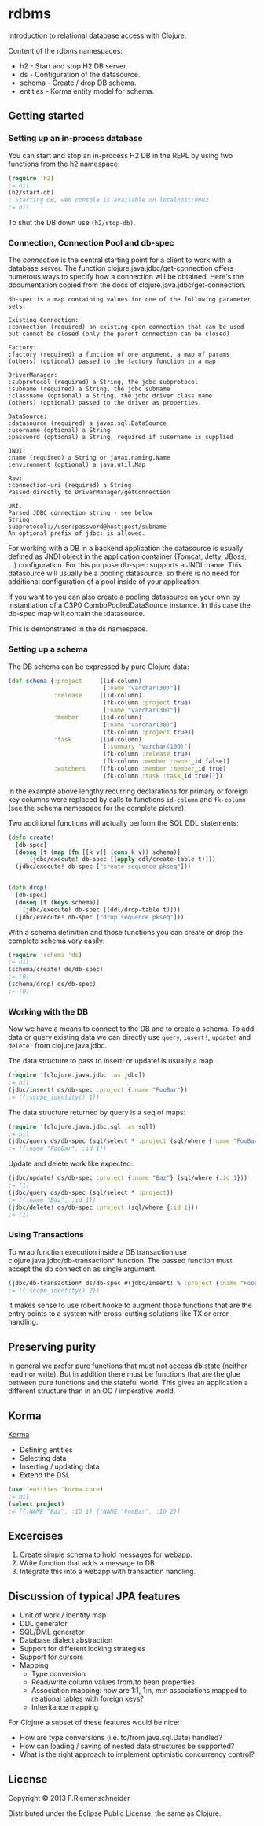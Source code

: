 # rdbms

Introduction to relational database access with Clojure.

Content of the rdbms namespaces:
* h2 - Start and stop H2 DB server.
* ds - Configuration of the datasource.
* schema - Create / drop DB schema.
* entities - Korma entity model for schema.


## Getting started 

### Setting up an in-process database

You can start and stop an in-process H2 DB in the REPL by using two functions
from the h2 namespace:
```clojure
(require 'h2)
;= nil
(h2/start-db)
; Starting DB, web console is available on localhost:8082
;= nil
```

To shut the DB down use `(h2/stop-db)`.

### Connection, Connection Pool and db-spec

The *connection* is the central starting point for 
a client to work with a database server.
The function clojure.java.jdbc/get-connection offers 
numerous ways to specify how a connection will be obtained.
Here's the documentation copied from the docs of 
clojure.java.jdbc/get-connection.

```
db-spec is a map containing values for one of the following parameter sets:

Existing Connection:
:connection (required) an existing open connection that can be used
but cannot be closed (only the parent connection can be closed)

Factory:
:factory (required) a function of one argument, a map of params
(others) (optional) passed to the factory function in a map

DriverManager:
:subprotocol (required) a String, the jdbc subprotocol
:subname (required) a String, the jdbc subname
:classname (optional) a String, the jdbc driver class name
(others) (optional) passed to the driver as properties.

DataSource:
:datasource (required) a javax.sql.DataSource
:username (optional) a String
:password (optional) a String, required if :username is supplied

JNDI:
:name (required) a String or javax.naming.Name
:environment (optional) a java.util.Map

Raw:
:connection-uri (required) a String
Passed directly to DriverManager/getConnection

URI:
Parsed JDBC connection string - see below
String:
subprotocol://user:password@host:post/subname
An optional prefix of jdbc: is allowed.
```

For working with a DB in a backend application the datasource is
usually defined as JNDI object in the application container
(Tomcat, Jetty, JBoss, ...) configuration.
For this purpose db-spec supports a JNDI :name.
This datasource will usually be a pooling datasource, so there
is no need for additional configuration of a pool inside of
your application.


If you want to you can also create a pooling datasource on your own
by instantiation of a C3P0 ComboPooledDataSource instance.
In this case the db-spec map will contain the :datasource.

This is demonstrated in the ds namespace.


### Setting up a schema

The DB schema can be expressed by pure Clojure data:

```clojure
(def schema {:project     [(id-column)
                           [:name "varchar(30)"]]
             :release     [(id-column)
                           (fk-column :project true)
                           [:name "varchar(30)"]]
             :member      [(id-column)
                           [:name "varchar(30)"]
                           (fk-column :project true)]
             :task        [(id-column)
                           [:summary "varchar(100)"]
                           (fk-column :release true)
                           (fk-column :member :owner_id false)]
             :watchers    [(fk-column :member :member_id true)
                           (fk-column :task :task_id true)]})
```						   

In the example above lengthy recurring declarations for
primary or foreign key columns were replaced by calls to functions
`id-column` and `fk-column`
(see the schema namespace for the complete picture).

Two additional functions will actually perform the SQL DDL statements:

```clojure
(defn create!
  [db-spec]
  (doseq [t (map (fn [[k v]] (cons k v)) schema)]
      (jdbc/execute! db-spec [(apply ddl/create-table t)]))
  (jdbc/execute! db-spec ["create sequence pkseq"]))


(defn drop!
  [db-spec]
  (doseq [t (keys schema)]
    (jdbc/execute! db-spec [(ddl/drop-table t)]))
  (jdbc/execute! db-spec ["drop sequence pkseq"]))
```

With a schema definition and those functions you can create or drop 
the complete schema very easily:

```clojure
(require 'schema 'ds)
;= nil
(schema/create! ds/db-spec)
;= (0)
(schema/drop! ds/db-spec)
;= (0)
```


### Working with the DB

Now we have a means to connect to the DB and to create a schema.
To add data or query existing data we can directly use `query`, 
`insert!`, `update!` and `delete!` from clojure.java.jdbc.


The data structure to pass to insert! or update! is usually a map.

```clojure
(require '[clojure.java.jdbc :as jdbc])
;= nil
(jdbc/insert! ds/db-spec :project {:name "FooBar"})
;= ({:scope_identity() 1})
```

The data structure returned by query is a seq of maps:

```clojure
(require '[clojure.java.jdbc.sql :as sql])
;= nil
(jdbc/query ds/db-spec (sql/select * :project (sql/where {:name "FooBar"})))
;= ({:name "FooBar", :id 1})
```

Update and delete work like expected:

```clojure
(jdbc/update! ds/db-spec :project {:name "Baz"} (sql/where {:id 1}))
;= (1)
(jdbc/query ds/db-spec (sql/select * :project))
;= ({:name "Baz", :id 1})
(jdbc/delete! ds/db-spec :project (sql/where {:id 1}))
;= (1)
```


### Using Transactions

To wrap function execution inside a DB transaction use 
clojure.java.jdbc/db-transaction* function. The passed function must
accept the db connection as single argument.

```clojure
(jdbc/db-transaction* ds/db-spec #(jdbc/insert! % :project {:name "FooBar"}))
;= ({:scope_identity() 2})
```

It makes sense to use robert.hooke to augment those functions 
that are the entry points to a system with cross-cutting solutions 
like TX or error handling.


## Preserving purity

In general we prefer pure functions that must not access db state (neither read nor write).
But in addition there must be functions that are the glue between pure functions and the stateful world.
This gives an application a different structure than in an OO / imperative world.


## Korma

[Korma](http://sqlkorma.com/)
 * Defining entities
 * Selecting data
 * Inserting / updating data
 * Extend the DSL

```clojure
(use 'entities 'korma.core)
;= nil
(select project)
;= [{:NAME "Baz", :ID 1} {:NAME "FooBar", :ID 2}]
```

## Excercises
1. Create simple schema to hold messages for webapp.
2. Write function that adds a message to DB.
3. Integrate this into a webapp with transaction handling.
 


## Discussion of typical JPA features

* Unit of work / identity map
* DDL generator
* SQL/DML generator
* Database dialect abstraction
* Support for different locking strategies
* Support for cursors
* Mapping
  * Type conversion
  * Read/write column values from/to bean properties
  * Association mapping: how are 1:1, 1:n, m:n associations mapped to relational tables with foreign keys?
  * Inheritance mapping

For Clojure a subset of these features would be nice:
 * How are type conversions (i.e. to/from java.sql.Date) handled?
 * How can loading / saving of nested data structures be supported?
 * What is the right approach to implement optimistic concurrency control?

## License

Copyright © 2013 F.Riemenschneider

Distributed under the Eclipse Public License, the same as Clojure.
